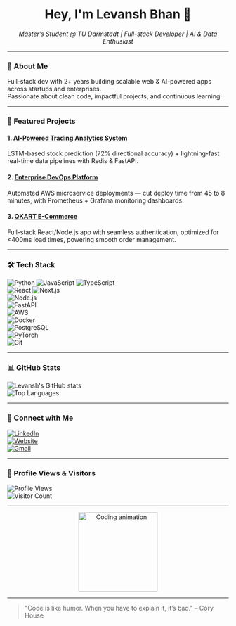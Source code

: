<h1 align="center">Hey, I'm Levansh Bhan 👋</h1>
<p align="center">
  <em>Master’s Student @ TU Darmstadt | Full-stack Developer | AI & Data Enthusiast</em>
</p>

---

### 🚀 About Me
Full-stack dev with 2+ years building scalable web & AI-powered apps across startups and enterprises.  
Passionate about clean code, impactful projects, and continuous learning.

---

### 🌟 Featured Projects

#### 1. [AI-Powered Trading Analytics System](https://github.com/levansh-bhan/ai-trading-analytics)  
LSTM-based stock prediction (72% directional accuracy) + lightning-fast real-time data pipelines with Redis & FastAPI.

#### 2. [Enterprise DevOps Platform](https://github.com/levansh-bhan/enterprise-devops-platform)  
Automated AWS microservice deployments — cut deploy time from 45 to 8 minutes, with Prometheus + Grafana monitoring dashboards.

#### 3. [QKART E-Commerce](https://qkart.netlify.app)  
Full-stack React/Node.js app with seamless authentication, optimized for <400ms load times, powering smooth order management.

---

### 🛠️ Tech Stack

![Python](https://img.shields.io/badge/-Python-3776AB?logo=python&logoColor=white) 
![JavaScript](https://img.shields.io/badge/-JavaScript-F7DF1E?logo=javascript&logoColor=black) 
![TypeScript](https://img.shields.io/badge/-TypeScript-3178C6?logo=typescript&logoColor=white)  
![React](https://img.shields.io/badge/-React-61DAFB?logo=react&logoColor=black) 
![Next.js](https://img.shields.io/badge/-Next.js-000000?logo=next.js&logoColor=white)  
![Node.js](https://img.shields.io/badge/-Node.js-339933?logo=node.js&logoColor=white)  
![FastAPI](https://img.shields.io/badge/-FastAPI-009688?logo=fastapi&logoColor=white)  
![AWS](https://img.shields.io/badge/-AWS-232F3E?logo=amazonaws&logoColor=white)  
![Docker](https://img.shields.io/badge/-Docker-2496ED?logo=docker&logoColor=white)  
![PostgreSQL](https://img.shields.io/badge/-PostgreSQL-4169E1?logo=postgresql&logoColor=white)  
![PyTorch](https://img.shields.io/badge/-PyTorch-EE4C2C?logo=pytorch&logoColor=white)  
![Git](https://img.shields.io/badge/-Git-F05032?logo=git&logoColor=white)  

---

### 📊 GitHub Stats

![Levansh's GitHub stats](https://github-readme-stats.vercel.app/api?username=levanshbhan&show_icons=true&count_private=true&theme=radical)  
![Top Languages](https://github-readme-stats.vercel.app/api/top-langs/?username=levanshbhan&layout=compact&theme=radical)

---

### 👥 Connect with Me

[![LinkedIn](https://img.shields.io/badge/-LinkedIn-0A66C2?logo=linkedin&logoColor=white&style=for-the-badge)](https://linkedin.com/in/levansh-bhan)  
[![Website](https://img.shields.io/badge/-Website-4A90E2?logo=internet-explorer&logoColor=white&style=for-the-badge)](https://levanshbhan.de)  
[![Gmail](https://img.shields.io/badge/-Gmail-D14836?logo=gmail&logoColor=white&style=for-the-badge)](mailto:levanshbhan@gmail.com)  

---

### 👀 Profile Views & Visitors

![Profile Views](https://komarev.com/ghpvc/?username=levansh-bhan&style=flat-square)  
![Visitor Count](https://visitor-badge.laobi.icu/badge?page_id=levansh-bhan.levansh-bhan)

---

<p align="center">
  <img src="https://media.giphy.com/media/LHZyixOnHwDDy/giphy.gif" width="180" alt="Coding animation" />
</p>

---

> "Code is like humor. When you have to explain it, it’s bad." – Cory House
